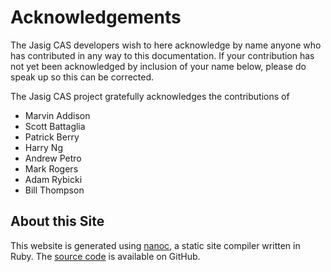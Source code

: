 # Acknowledgements #

The Jasig CAS developers wish to here acknowledge by name anyone who has contributed in any way to this documentation. If your contribution has not yet been acknowledged by inclusion of your name below, please do speak up so this can be corrected.

The Jasig CAS project gratefully acknowledges the contributions of 

* Marvin Addison
* Scott Battaglia
* Patrick Berry
* Harry Ng
* Andrew Petro
* Mark Rogers
* Adam Rybicki
* Bill Thompson

## About this Site ##

This website is generated using [nanoc][], a static site compiler written in Ruby. The [source code][] is available on GitHub.

[nanoc]: http://nanoc.stoneship.org/
[source code]: http://github.com/jdlich/cas-docs

